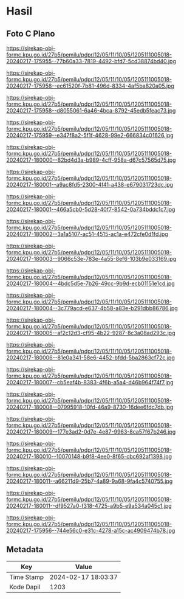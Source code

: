 # Hasil

## Foto C Plano

https://sirekap-obj-formc.kpu.go.id/27b5/pemilu/pdpr/12/05/11/10/05/1205111005018-20240217-175955--77b60a33-7819-4492-bfd7-5cd38874bd40.jpg

https://sirekap-obj-formc.kpu.go.id/27b5/pemilu/pdpr/12/05/11/10/05/1205111005018-20240217-175958--ec61520f-7b81-496d-8334-4af5ba820a05.jpg

https://sirekap-obj-formc.kpu.go.id/27b5/pemilu/pdpr/12/05/11/10/05/1205111005018-20240217-175958--d8055061-6a46-4bca-8792-45edb5feac73.jpg

https://sirekap-obj-formc.kpu.go.id/27b5/pemilu/pdpr/12/05/11/10/05/1205111005018-20240217-175959--e347f8a2-5f1f-4628-99e2-666834c01626.jpg

https://sirekap-obj-formc.kpu.go.id/27b5/pemilu/pdpr/12/05/11/10/05/1205111005018-20240217-180000--82bd4d3a-b989-4cff-958a-d67c57565d75.jpg

https://sirekap-obj-formc.kpu.go.id/27b5/pemilu/pdpr/12/05/11/10/05/1205111005018-20240217-180001--a9ac8fd5-2300-4f41-a438-e679031723dc.jpg

https://sirekap-obj-formc.kpu.go.id/27b5/pemilu/pdpr/12/05/11/10/05/1205111005018-20240217-180001--466a5cb0-5d28-40f7-8542-0a734bddc1c7.jpg

https://sirekap-obj-formc.kpu.go.id/27b5/pemilu/pdpr/12/05/11/10/05/1205111005018-20240217-180002--3a1a5107-ac51-4515-ac1a-e472cfe0d1fd.jpg

https://sirekap-obj-formc.kpu.go.id/27b5/pemilu/pdpr/12/05/11/10/05/1205111005018-20240217-180003--9066c53e-783e-4a55-8ef6-103b9e033169.jpg

https://sirekap-obj-formc.kpu.go.id/27b5/pemilu/pdpr/12/05/11/10/05/1205111005018-20240217-180004--4bdc5d5e-7b26-49cc-9b9d-ecb01151e1cd.jpg

https://sirekap-obj-formc.kpu.go.id/27b5/pemilu/pdpr/12/05/11/10/05/1205111005018-20240217-180004--3c779acd-e637-4b58-a83e-b291dbb86786.jpg

https://sirekap-obj-formc.kpu.go.id/27b5/pemilu/pdpr/12/05/11/10/05/1205111005018-20240217-180005--af2c12d3-cf95-4b22-9287-8c3a08ad293c.jpg

https://sirekap-obj-formc.kpu.go.id/27b5/pemilu/pdpr/12/05/11/10/05/1205111005018-20240217-180006--81e0a341-58e6-4452-bfdd-5ba2863cf72c.jpg

https://sirekap-obj-formc.kpu.go.id/27b5/pemilu/pdpr/12/05/11/10/05/1205111005018-20240217-180007--cb5eaf4b-8383-4f6b-a5a4-d46b964f74f7.jpg

https://sirekap-obj-formc.kpu.go.id/27b5/pemilu/pdpr/12/05/11/10/05/1205111005018-20240217-180008--07995918-10fd-46a9-8730-16dee6fdc7db.jpg

https://sirekap-obj-formc.kpu.go.id/27b5/pemilu/pdpr/12/05/11/10/05/1205111005018-20240217-180009--177e3ad2-0d7e-4e87-9963-8ca57f67b246.jpg

https://sirekap-obj-formc.kpu.go.id/27b5/pemilu/pdpr/12/05/11/10/05/1205111005018-20240217-180010--10070148-b9f8-4ee0-8f65-cbc692af1398.jpg

https://sirekap-obj-formc.kpu.go.id/27b5/pemilu/pdpr/12/05/11/10/05/1205111005018-20240217-180011--a66211d9-25b7-4a89-9a68-9fa4c5740755.jpg

https://sirekap-obj-formc.kpu.go.id/27b5/pemilu/pdpr/12/05/11/10/05/1205111005018-20240217-180011--df9527a0-f318-4725-a9b5-e9a534a045c1.jpg

https://sirekap-obj-formc.kpu.go.id/27b5/pemilu/pdpr/12/05/11/10/05/1205111005018-20240217-175956--744e56c0-e31c-4278-a15c-ac4909474b78.jpg


## Metadata

| Key        | Value               |
| ---------- | ------------------- |
| Time Stamp | 2024-02-17 18:03:37 |
| Kode Dapil | 1203                |



